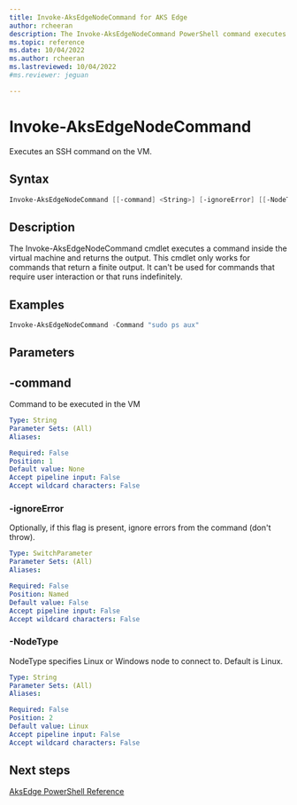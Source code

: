 ```yaml
---
title: Invoke-AksEdgeNodeCommand for AKS Edge
author: rcheeran
description: The Invoke-AksEdgeNodeCommand PowerShell command executes an SSH command on the VM.
ms.topic: reference
ms.date: 10/04/2022
ms.author: rcheeran 
ms.lastreviewed: 10/04/2022
#ms.reviewer: jeguan

---
```


# Invoke-AksEdgeNodeCommand

Executes an SSH command on the VM.

## Syntax

```powershell
Invoke-AksEdgeNodeCommand [[-command] <String>] [-ignoreError] [[-NodeType] <String>]
```

## Description

The Invoke-AksEdgeNodeCommand cmdlet executes a command inside the virtual machine and returns the output.
This cmdlet only works for commands that return a finite output. It can't be used for commands that require user interaction or that runs indefinitely.

## Examples

```powershell
Invoke-AksEdgeNodeCommand -Command "sudo ps aux"
```

## Parameters

## -command

Command to be executed in the VM

```yaml
Type: String
Parameter Sets: (All)
Aliases:

Required: False
Position: 1
Default value: None
Accept pipeline input: False
Accept wildcard characters: False
```

### -ignoreError

Optionally, if this flag is present, ignore errors from the command (don't throw).

```yaml
Type: SwitchParameter
Parameter Sets: (All)
Aliases:

Required: False
Position: Named
Default value: False
Accept pipeline input: False
Accept wildcard characters: False
```

### -NodeType

NodeType specifies Linux or Windows node to connect to.
Default is Linux.

```yaml
Type: String
Parameter Sets: (All)
Aliases:

Required: False
Position: 2
Default value: Linux
Accept pipeline input: False
Accept wildcard characters: False
```

## Next steps

[AksEdge PowerShell Reference](./index.md)
